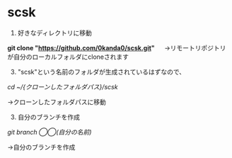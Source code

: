 # scsk
1. 好きなディレクトリに移動

**git clone "https://github.com/0kanda0/scsk.git"**
　
 →リモートリポジトリが自分のローカルフォルダにcloneされます

3. "scsk"という名前のフォルダが生成されているはずなので、

*cd ~/{クローンしたフォルダパス}/scsk*
 
  →クローンしたフォルダパスに移動

3. 自分のブランチを作成

*git branch ◯◯(自分の名前)*

  →自分のブランチを作成

